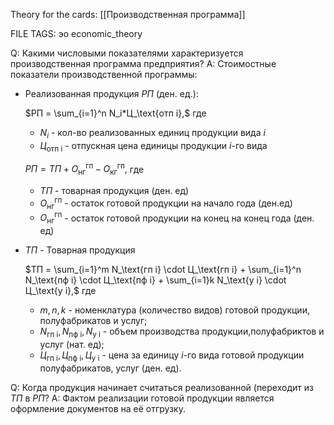 
Theory for the cards: [[Производственная программа]]

FILE TAGS: эо economic_theory

Q: Какими числовыми показателями характеризуется производственная программа предприятия?
A: Стоимостные показатели производственной программы:
- Реализованная продукция $РП$ (ден. ед.):
	
	$РП = \sum_{i=1}^n N_i*Ц_\text{отп i},$
	где
	- $N_i$ - кол-во реализованных единиц продукции вида $i$
	- $Ц_\text{отп i}$ - отпускная цена единицы продукции $i$-го вида
	
	$РП = ТП + О_\text{нг}^\text{гп} -  О_\text{кг}^\text{гп},$
	где
	- $ТП$ - товарная продукция (ден. ед)
	- $О_\text{нг}^\text{гп}$ - остаток готовой продукции на начало года (ден.ед)
	- $О_\text{нг}^\text{гп}$ - остаток готовой продукции на конец на конец года (ден. ед)
	
- $ТП$ - Товарная продукция
	
	$ТП = \sum_{i=1}^m N_\text{гп i} \cdot Ц_\text{гп i} + \sum_{i=1}^n N_\text{пф i} \cdot Ц_\text{пф i} + \sum_{i=1}k N_\text{у i} \cdot Ц_\text{у i},$
	где 
	- $m, n, k$ - номенклатура (количество видов) готовой продукции, полуфабрикатов и услуг;
	- $N_\text{гп i}, N_\text{пф i}, N_\text{у i}$ - объем производства продукции,полуфабриктов и услуг (нат. ед);
	- $Ц_\text{гп i}, Ц_\text{пф i}, Ц_\text{у i}$ - цена за единицу $i$-го вида готовой продукции полуфабрикатов, услуг (ден. ед).
<!--ID: 1760205703503-->




Q: Когда продукция начинает считаться реализованной (переходит из $ТП$ в $РП$? 
A: Фактом реализации готовой продукции является оформление документов на её отгрузку.
<!--ID: 1760205703511-->
